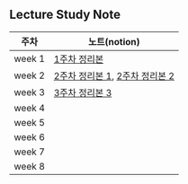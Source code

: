 ## Lecture Study Note

| 주차 | 노트(notion) |
|------|------|
| week 1 | [1주차 정리본](https://nayoungii.notion.site/Section-2-1efa9dd9873780febb51d5ea78605ea2?pvs=4) |
| week 2 | [2주차 정리본 1](https://nayoungii.notion.site/Section-3-1-1efa9dd9873780ef9861d2b3b93bc6aa?pvs=4), [2주차 정리본 2](https://nayoungii.notion.site/Section-4-2-1efa9dd9873780caa70ee363b4d5357a?pvs=4) |
| week 3 | [3주차 정리본 3](https://nayoungii.notion.site/Section-5-1fea9dd9873780148fc5eef11f1aa8eb?pvs=4) |
| week 4 |  |
| week 5 |  |
| week 6 |  |
| week 7 |  |
| week 8 |  |